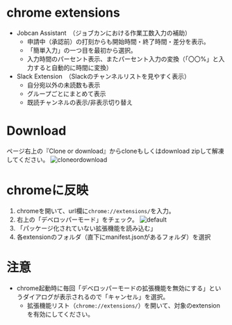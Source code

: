 # chrome extensions
 - Jobcan Assistant　（ジョブカンにおける作業工数入力の補助）
   - 申請中（承認前）の打刻からも開始時間・終了時間・差分を表示。
   - 「簡単入力」の一つ目を最初から選択。
   - 入力時間のパーセント表示、またパーセント入力の変換（「〇〇%」と入力すると自動的に時間に変換）
 - Slack Extension　（Slackのチャンネルリストを見やすく表示）
   - 自分宛以外の未読数も表示
   - グループごとにまとめて表示
   - 既読チャンネルの表示/非表示切り替え
     
# Download
ページ右上の『Clone or download』からcloneもしくはdownload zipして解凍してください。
![cloneordownload](https://cloud.githubusercontent.com/assets/1951287/24183105/77926e18-0f09-11e7-82d8-db659452066a.jpg)

# chromeに反映
1. chromeを開いて、url欄に`chrome://extensions/`を入力。
2. 右上の「デベロッパーモード」をチェック。
![default](https://cloud.githubusercontent.com/assets/1951287/24183162/f5d40dea-0f09-11e7-886b-edd090484382.jpg)
3. 「パッケージ化されていない拡張機能を読み込む」
4. 各extensionのフォルダ（直下にmanifest.jsonがあるフォルダ）を選択
 
# 注意
- chrome起動時に毎回「デベロッパーモードの拡張機能を無効にする」というダイアログが表示されるので「キャンセル」を選択。
  - 拡張機能リスト（`chrome://extensions/`）を開いて、対象のextensionを有効にしてください。
